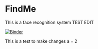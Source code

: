# FindMe
This is a face recognition system TEST EDIT


[![Binder](https://mybinder.org/badge_logo.svg)](https://mybinder.org/v2/gh/vikbehal/FindMe/master?urlpath=%2Fvoila%2Frender%2FFindYourCompany.ipynb)


This is a test to make changes 
a = 2
